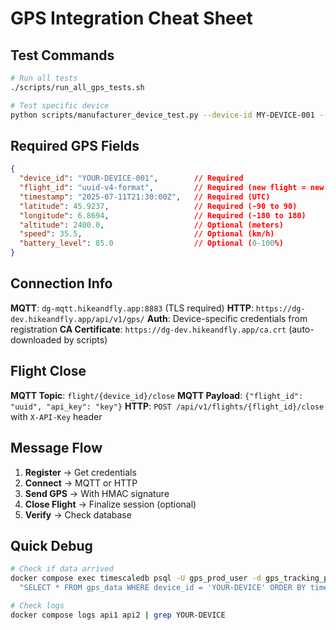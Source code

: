 # GPS Integration Cheat Sheet

## Test Commands

```bash
# Run all tests
./scripts/run_all_gps_tests.sh

# Test specific device
python scripts/manufacturer_device_test.py --device-id MY-DEVICE-001 --num-messages 5
```

## Required GPS Fields

```json
{
  "device_id": "YOUR-DEVICE-001",        // Required
  "flight_id": "uuid-v4-format",         // Required (new flight = new UUID)
  "timestamp": "2025-07-11T21:30:00Z",   // Required (UTC)
  "latitude": 45.9237,                   // Required (-90 to 90)
  "longitude": 6.8694,                   // Required (-180 to 180)
  "altitude": 2400.0,                    // Optional (meters)
  "speed": 35.5,                         // Optional (km/h)
  "battery_level": 85.0                  // Optional (0-100%)
}
```

## Connection Info

**MQTT**: `dg-mqtt.hikeandfly.app:8883` (TLS required)
**HTTP**: `https://dg-dev.hikeandfly.app/api/v1/gps/`
**Auth**: Device-specific credentials from registration
**CA Certificate**: `https://dg-dev.hikeandfly.app/ca.crt` (auto-downloaded by scripts)

## Flight Close

**MQTT Topic**: `flight/{device_id}/close`
**MQTT Payload**: `{"flight_id": "uuid", "api_key": "key"}`
**HTTP**: `POST /api/v1/flights/{flight_id}/close` with `X-API-Key` header

## Message Flow

1. **Register** → Get credentials
2. **Connect** → MQTT or HTTP
3. **Send GPS** → With HMAC signature
4. **Close Flight** → Finalize session (optional)
5. **Verify** → Check database

## Quick Debug

```bash
# Check if data arrived
docker compose exec timescaledb psql -U gps_prod_user -d gps_tracking_production -c \
  "SELECT * FROM gps_data WHERE device_id = 'YOUR-DEVICE' ORDER BY timestamp DESC LIMIT 5"

# Check logs
docker compose logs api1 api2 | grep YOUR-DEVICE
```
